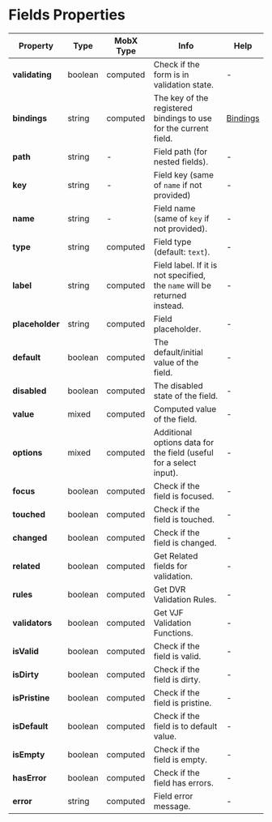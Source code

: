 # Fields Properties

| Property | Type | MobX Type | Info | Help |
|---|---|---|---|---|
| **validating** | boolean | computed | Check if the form is in validation state. | - |
| **bindings** | string | computed | The key of the registered bindings to use for the current field. | [Bindings](../bindings/README.md) |
| **path** | string | - | Field path (for nested fields). | - |
| **key** | string | - | Field key (same of `name` if not provided) | - |
| **name** | string | - | Field name (same of `key` if not provided). | - |
| **type** | string | computed | Field type (default: `text`). | - |
| **label** | string | computed | Field label. If it is not specified, the `name` will be returned instead. | - |
| **placeholder** | string | computed | Field placeholder. | - |
| **default** | boolean | computed | The default/initial value of the field. | - |
| **disabled** | boolean | computed | The disabled state of the field. | - |
| **value** | mixed | computed | Computed value of the field. | - |
| **options** | mixed | computed | Additional options data for the field (useful for a select input). | - |
| **focus** | boolean | computed | Check if the field is focused. | - |
| **touched** | boolean | computed | Check if the field is touched. | - |
| **changed** | boolean | computed | Check if the field is changed. | - |
| **related** | boolean | computed | Get Related fields for validation. | - |
| **rules** | boolean | computed | Get DVR Validation Rules. | - |
| **validators** | boolean | computed | Get VJF Validation Functions. | - |
| **isValid** | boolean | computed | Check if the field is valid. | - |
| **isDirty** | boolean | computed | Check if the field is dirty. | - |
| **isPristine** | boolean | computed | Check if the field is pristine. | - |
| **isDefault** | boolean | computed | Check if the field is to default value. | - |
| **isEmpty** | boolean | computed | Check if the field is empty. | - |
| **hasError** | boolean | computed | Check if the field has errors. | - |
| **error** | string | computed | Field error message. | - |
